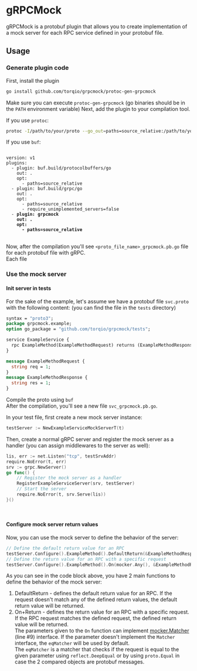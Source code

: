 # gRPCMock

gRPCMock is a protobuf plugin that allows you to create implementation
of a mock server for each RPC service defined in your protobuf file.

## Usage
### Generate plugin code
First, install the plugin

```bash
go install github.com/torqio/grpcmock/protoc-gen-grpcmock
```
Make sure you can execute `protoc-gen-grpcmock` (go binaries should be in the `PATH` environment variable)
Next, add the plugin to your compilation tool.

If you use `protoc`:
```bash
protoc -I/path/to/your/proto --go_out=paths=source_relative:/path/to/your/proto --go-grpc_out=paths=source_relative,require_unimplemented_servers=false:/path/to/your/proto --grpcmock_out=paths=source_relative:/path/to/your/proto /path/to/your/proto/test.proto 
```

If you use `buf`:
<pre>
<code class="yaml">
version: v1
plugins:
  - plugin: buf.build/protocolbuffers/go
    out: .
    opt:
      - paths=source_relative
  - plugin: buf.build/grpc/go
    out: .
    opt:
      - paths=source_relative
      - require_unimplemented_servers=false
  - <b>plugin: grpcmock
    out: .
    opt:
      - paths=source_relative</b>
</code>
</pre>

Now, after the compilation you'll see `<proto_file_name>_grpcmock.pb.go` file for each protobuf file with gRPC.<br/>
Each file

### Use the mock server
#### Init server in tests
For the sake of the example, let's assume we have a protobuf file `svc.proto` with the following content:
(you can find the file in the `tests` directory)
```proto
syntax = "proto3";
package grpcmock.example;
option go_package = "github.com/torqio/grpcmock/tests";

service ExampleService {
  rpc ExampleMethod(ExampleMethodRequest) returns (ExampleMethodResponse);
}

message ExampleMethodRequest {
  string req = 1;
}
message ExampleMethodResponse {
  string res = 1;
}
```
Compile the proto using `buf` <br/>
After the compilation, you'll see a new file `svc_grpcmock.pb.go`.

In your test file, first create a new mock server instance:
```go
testServer := NewExampleServiceMockServerT(t)
```
Then, create a normal gRPC server and register the mock server as a handler (you can assign
middlewares to the server as well):
```go
lis, err := net.Listen("tcp", testSrvAddr)
require.NoError(t, err)
srv := grpc.NewServer()
go func() {
	// Register the mock server as a handler
    RegisterExampleServiceServer(srv, testServer) 
    // Start the server
    require.NoError(t, srv.Serve(lis))
}()
```
<br/>

#### Configure mock server return values
Now, you can use the mock server to define the behavior of the server:
```go
// Define the default return value for an RPC
testServer.Configure().ExampleMethod().DefaultReturn(&ExampleMethodResponse{Res: "default-response"}, nil)
// Define the return value for an RPC with a specific request
testServer.Configure().ExampleMethod().On(mocker.Any(), &ExampleMethodRequest{Req: "some-request-that-should-be-matched"}).Return(&ExampleMethodResponse{Res: "response-that-will-be-returned-if-request-matched"}, nil)
```

As you can see in the code block above, you have 2 main functions to define the behavior of the mock server:
1. DefaultReturn - defines the default return value for an RPC. If the request doesn't match any of the defined
   return values, the default return value will be returned.
2. On+Return - defines the return value for an RPC with a specific request. If the RPC request matches the defined request,
   the defined return value will be returned.<br/>The parameters given to the `On` function can implement [mocker.Matcher](pkg/mocker/mocker.go) (line #9) interface.
   If the parameter doesn't implement the `Matcher` interface, the `eqMatcher` will be used by default.<br/>
   The `eqMatcher` is a matcher that checks if the request is equal to the given parameter using `reflect.DeepEqual` or by using `proto.Equal` in case the 2 compared objects are protobuf messages.
